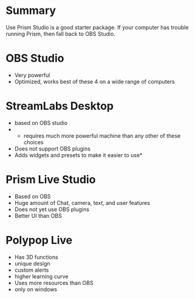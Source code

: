 # Summary
Use Prism Studio is a good starter package.  If your computer has trouble running Prism, then fall back to OBS Studio.
# OBS Studio
* Very powerful
* Optimized, works best of these 4 on a wide range of computers

# StreamLabs Desktop
* based on OBS studio
* * requires much more powerful machine than any other of these choices
* Does not support OBS plugins
* Adds widgets and presets to make it easier to use*
# Prism Live Studio
* Based on OBS
* Huge amount of Chat, camera, text, and user features
* Does not yet use OBS plugins
* Better UI than OBS
# Polypop Live
* Has 3D functions
* unique design
* custom alerts
* higher learning curve
* Uses more resources than OBS
* only on windows